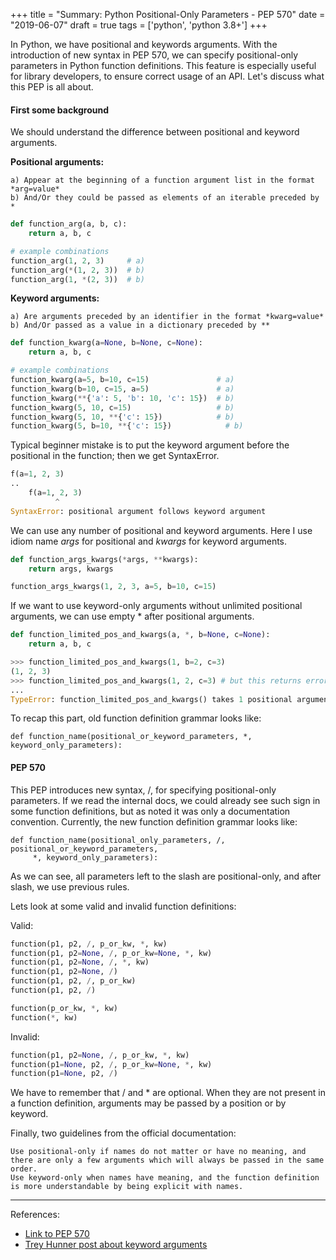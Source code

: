 +++
title = "Summary: Python Positional-Only Parameters - PEP 570"
date = "2019-06-07"
draft = true
tags = ['python', 'python 3.8+']
+++

In Python, we have positional and keywords arguments. With the introduction of new syntax in PEP 570,
we can specify positional-only parameters in Python function definitions.
This feature is especially useful for library developers, to ensure
correct usage of an API. Let's discuss what this PEP is all about.

<!--more-->

#### First some background

We should understand the difference between positional and keyword arguments.

**Positional arguments:**

    a) Appear at the beginning of a function argument list in the format *arg=value*
    b) And/Or they could be passed as elements of an iterable preceded by *

```python
def function_arg(a, b, c):
    return a, b, c

# example combinations
function_arg(1, 2, 3)     # a)
function_arg(*(1, 2, 3))  # b)
function_arg(1, *(2, 3))  # b)
```

**Keyword arguments:**

    a) Are arguments preceded by an identifier in the format *kwarg=value*
    b) And/Or passed as a value in a dictionary preceded by **

```python
def function_kwarg(a=None, b=None, c=None):
    return a, b, c

# example combinations
function_kwarg(a=5, b=10, c=15)               # a)
function_kwarg(b=10, c=15, a=5)               # a)
function_kwarg(**{'a': 5, 'b': 10, 'c': 15})  # b)
function_kwarg(5, 10, c=15)                   # b)
function_kwarg(5, 10, **{'c': 15})            # b)
function_kwarg(5, b=10, **{'c': 15})            # b)

```

Typical beginner mistake is to put the keyword argument before the positional in the function; then we get SyntaxError.

```python
f(a=1, 2, 3)
..
    f(a=1, 2, 3)
          ^
SyntaxError: positional argument follows keyword argument
```

We can use any number of positional and keyword arguments. Here I use idiom name *args* for positional and *kwargs* for keyword arguments.

```python
def function_args_kwargs(*args, **kwargs):
    return args, kwargs

function_args_kwargs(1, 2, 3, a=5, b=10, c=15)
```

If we want to use keyword-only arguments without unlimited positional arguments, we can use empty * after positional arguments.

```python
def function_limited_pos_and_kwargs(a, *, b=None, c=None):
    return a, b, c

>>> function_limited_pos_and_kwargs(1, b=2, c=3)
(1, 2, 3)
>>> function_limited_pos_and_kwargs(1, 2, c=3) # but this returns error
...
TypeError: function_limited_pos_and_kwargs() takes 1 positional argument but 2 positional arguments (and 1 keyword-only argument) were given
```

To recap this part, old function definition grammar looks like:

    def function_name(positional_or_keyword_parameters, *, keyword_only_parameters):

#### PEP 570

This PEP introduces new syntax, /, for specifying positional-only parameters. If we read the internal docs, we could already see such sign in some function definitions, but as noted it was only a documentation convention. Currently, the new function definition grammar looks like:

    def function_name(positional_only_parameters, /, positional_or_keyword_parameters,
         *, keyword_only_parameters):

As we can see, all parameters left to the slash are positional-only, and after slash, we use previous rules.

Lets look at some valid  and invalid function definitions:

Valid:
```python
function(p1, p2, /, p_or_kw, *, kw)
function(p1, p2=None, /, p_or_kw=None, *, kw)
function(p1, p2=None, /, *, kw)
function(p1, p2=None, /)
function(p1, p2, /, p_or_kw)
function(p1, p2, /)

function(p_or_kw, *, kw)
function(*, kw)
```

Invalid:
```python
function(p1, p2=None, /, p_or_kw, *, kw)
function(p1=None, p2, /, p_or_kw=None, *, kw)
function(p1=None, p2, /)
```

We have to remember that / and * are optional. When they are not present in a function definition,
arguments may be passed by a position or by keyword.

Finally, two guidelines from the official documentation:

    
    Use positional-only if names do not matter or have no meaning, and there are only a few arguments which will always be passed in the same order.
    Use keyword-only when names have meaning, and the function definition is more understandable by being explicit with names.

---

References:

* [Link to PEP 570][link_to_pep570]
* [Trey Hunner post about keyword arguments][link_to_trey_blog]


[link_to_pep570]: https://www.python.org/dev/peps/pep-0570/
[link_to_trey_blog]: https://treyhunner.com/2018/04/keyword-arguments-in-python/

